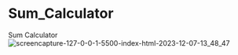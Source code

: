# Sum_Calculator
 Sum Calculator
![screencapture-127-0-0-1-5500-index-html-2023-12-07-13_48_47](https://github.com/Ansh-02/Sum_Calculator/assets/144118177/a95c8545-d4f1-44a3-8a66-3ca6fd154106)
